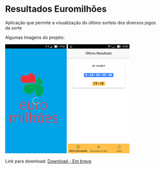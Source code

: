 # Resultados Euromilhões 

Aplicação que permite a visualização do último sorteio dos diversos jogos da sorte

Algumas Imagens do projeto:

![alt text](https://raw.githubusercontent.com/rubenandre/Euromilhoes-ionic/master/imagens/splash.png "Splash Screen")
![alt text](https://raw.githubusercontent.com/rubenandre/Euromilhoes-ionic/master/imagens/home.png "Home Screen")

Link para download:
[Download - Em breve](https://github.com/rubenandre/)
